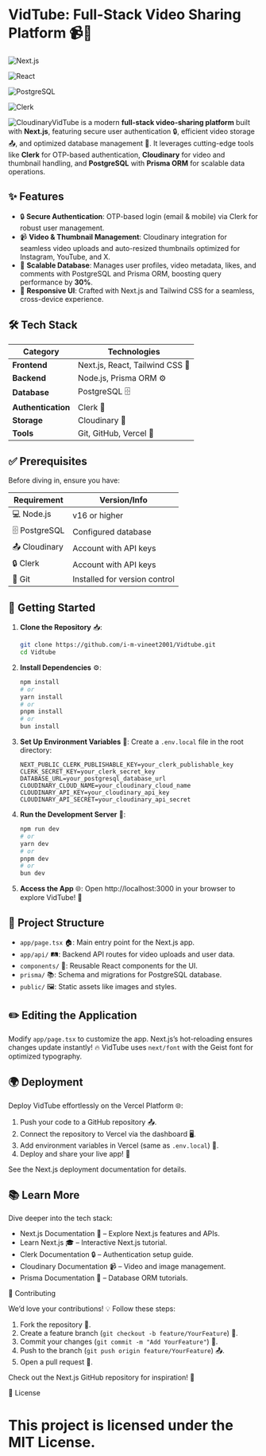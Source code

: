 # VidTube: Full-Stack Video Sharing Platform 📹🚀

![Next.js](https://img.shields.io/badge/Next.js-14.2.15-black?logo=next.js)

![React](https://img.shields.io/badge/React-18.3-blue?logo=react)

![PostgreSQL](https://img.shields.io/badge/PostgreSQL-16-blue?logo=postgresql)

![Clerk](https://img.shields.io/badge/Clerk-Auth-green?logo=auth0)

![Cloudinary](https://img.shields.io/badge/Cloudinary-Media-purple?logo=cloudinary)VidTube is a modern **full-stack video-sharing platform** built with **Next.js**, featuring secure user authentication 🔒, efficient video storage 📤, and optimized database management 💾. It leverages cutting-edge tools like **Clerk** for OTP-based authentication, **Cloudinary** for video and thumbnail handling, and **PostgreSQL** with **Prisma ORM** for scalable data operations.

## ✨ Features

- 🔒 **Secure Authentication**: OTP-based login (email & mobile) via Clerk for robust user management.
- 📹 **Video & Thumbnail Management**: Cloudinary integration for seamless video uploads and auto-resized thumbnails optimized for Instagram, YouTube, and X.
- 💾 **Scalable Database**: Manages user profiles, video metadata, likes, and comments with PostgreSQL and Prisma ORM, boosting query performance by **30%**.
- 📱 **Responsive UI**: Crafted with Next.js and Tailwind CSS for a seamless, cross-device experience.

## 🛠️ Tech Stack

| Category | Technologies |
| --- | --- |
| **Frontend** | Next.js, React, Tailwind CSS 🌟 |
| **Backend** | Node.js, Prisma ORM ⚙️ |
| **Database** | PostgreSQL 🗄️ |
| **Authentication** | Clerk 🔑 |
| **Storage** | Cloudinary 📂 |
| **Tools** | Git, GitHub, Vercel 🧰 |

## ✅ Prerequisites

Before diving in, ensure you have:

| Requirement | Version/Info |
| --- | --- |
| 💻 Node.js | v16 or higher |
| 🗄️ PostgreSQL | Configured database |
| 📤 Cloudinary | Account with API keys |
| 🔒 Clerk | Account with API keys |
| 🐙 Git | Installed for version control |

## 🏁 Getting Started

1. **Clone the Repository** 📥:

   ```bash
   git clone https://github.com/i-m-vineet2001/Vidtube.git
   cd Vidtube
   ```

2. **Install Dependencies** ⚙️:

   ```bash
   npm install
   # or
   yarn install
   # or
   pnpm install
   # or
   bun install
   ```

3. **Set Up Environment Variables** 🔧: Create a `.env.local` file in the root directory:

   ```env
   NEXT_PUBLIC_CLERK_PUBLISHABLE_KEY=your_clerk_publishable_key
   CLERK_SECRET_KEY=your_clerk_secret_key
   DATABASE_URL=your_postgresql_database_url
   CLOUDINARY_CLOUD_NAME=your_cloudinary_cloud_name
   CLOUDINARY_API_KEY=your_cloudinary_api_key
   CLOUDINARY_API_SECRET=your_cloudinary_api_secret
   ```

4. **Run the Development Server** 🚀:

   ```bash
   npm run dev
   # or
   yarn dev
   # or
   pnpm dev
   # or
   bun dev
   ```

5. **Access the App** 🌐: Open http://localhost:3000 in your browser to explore VidTube! 🎉

## 📂 Project Structure

- `app/page.tsx` 🏠: Main entry point for the Next.js app.
- `app/api/` 🛤️: Backend API routes for video uploads and user data.
- `components/` 🧩: Reusable React components for the UI.
- `prisma/` 📚: Schema and migrations for PostgreSQL database.
- `public/` 🖼️: Static assets like images and styles.

## ✏️ Editing the Application

Modify `app/page.tsx` to customize the app. Next.js’s hot-reloading ensures changes update instantly! 🔥 VidTube uses `next/font` with the Geist font for optimized typography.

## 🌍 Deployment

Deploy VidTube effortlessly on the Vercel Platform 🌐:

1. Push your code to a GitHub repository 📤.
2. Connect the repository to Vercel via the dashboard 🖥️.
3. Add environment variables in Vercel (same as `.env.local`) 🔧.
4. Deploy and share your live app! 🎊

See the Next.js deployment documentation for details.

## 📚 Learn More

Dive deeper into the tech stack:

- Next.js Documentation 📖 – Explore Next.js features and APIs.
- Learn Next.js 🎓 – Interactive Next.js tutorial.
- Clerk Documentation 🔒 – Authentication setup guide.
- Cloudinary Documentation 📹 – Video and image management.
- Prisma Documentation 💾 – Database ORM tutorials.

🤝 Contributing

We’d love your contributions! 💡 Follow these steps:

1. Fork the repository 🍴.
2. Create a feature branch (`git checkout -b feature/YourFeature`) 🌿.
3. Commit your changes (`git commit -m "Add YourFeature"`) 📝.
4. Push to the branch (`git push origin feature/YourFeature`) 📤.
5. Open a pull request 🚀.

Check out the Next.js GitHub repository for inspiration! 🌟

📜 License

# This project is licensed under the MIT License.